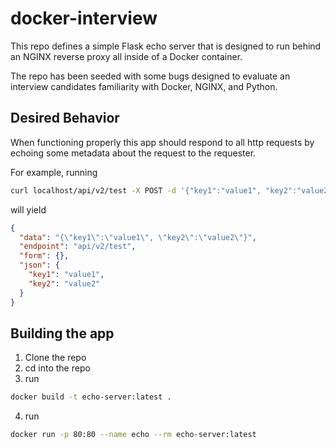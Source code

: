 # docker-interview
This repo defines a simple Flask echo server that is designed to run behind an NGINX reverse proxy all inside of a Docker container.

The repo has been seeded with some bugs designed to evaluate an interview candidates familiarity with Docker, NGINX, and Python.

## Desired Behavior
When functioning properly this app should respond to all http requests by echoing some metadata about the request to the requester. 

For example, running

```bash
curl localhost/api/v2/test -X POST -d '{"key1":"value1", "key2":"value2"}' -H "Content-Type: application/json"
```
will yield
```json
{
  "data": "{\"key1\":\"value1\", \"key2\":\"value2\"}",
  "endpoint": "api/v2/test",
  "form": {},
  "json": {
    "key1": "value1",
    "key2": "value2"
  }
}
```
## Building the app
1. Clone the repo
2. cd into the repo
3. run
```bash
docker build -t echo-server:latest .
```
4. run
```bash
docker run -p 80:80 --name echo --rm echo-server:latest
```

